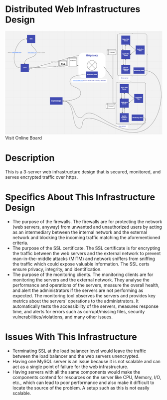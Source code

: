 <h1>Distributed Web Infrastructures Design</h1>
<img src="2-secured_and_monitored_web_infrastructure.png" />
<a herf="https://miro.com/app/board/uXjVPj_HF6g=/"> Visit Online Board</a>
<h1>
    Description
</h1>
<p>
    This is a 3-server web infrastructure design that is secured, monitored, and serves encrypted traffic over https.
</p>
<h1>
    Specifics About This Infrastructure Design
</h1>
<ul>
<li>
    The purpose of the firewalls.
    The firewalls are for protecting the network (web servers, anyway) from unwanted and unauthorized users by acting as an intermediary between the internal network and the external network and blocking the incoming traffic matching the aforementioned criteria.
</li>
<li>
    The purpose of the SSL certificate.
    The SSL certificate is for encrypting the traffic between the web servers and the external network to prevent man-in-the-middle attacks (MITM) and network sniffers from sniffing the traffic which could expose valuable information. The SSL certs ensure privacy, integrity, and identification.
</li>
<li>
    The purpose of the monitoring clients.
    The monitoring clients are for monitoring the servers and the external network. They analyse the performance and operations of the servers, measure the overall health, and alert the administrators if the servers are not performing as expected. The monitoring tool observes the servers and provides key metrics about the servers' operations to the administrators. It automatically tests the accessibility of the servers, measures response time, and alerts for errors such as corrupt/missing files, security vulnerabilities/violations, and many other issues.
</li>
</ul>
<h1>
Issues With This Infrastructure
</h1>
<ul>
<li>
    Terminating SSL at the load balancer level would leave the traffic between the load balancer and the web servers unencrypted.
</li>
<li>
    Having one MySQL server is an issue because it is not scalable and can act as a single point of failure for the web infrastructure.
</li>
<li>
    Having servers with all the same components would make the components contend for resources on the server like CPU, Memory, I/O, etc., which can lead to poor performance and also make it difficult to locate the source of the problem. A setup such as this is not easily scalable.
</li>